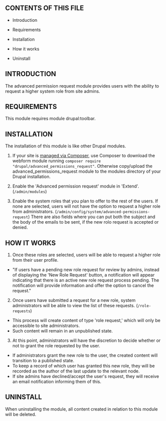 ## CONTENTS OF THIS FILE

- Introduction

- Requirements

- Installation

- How it works

- Uninstall

## INTRODUCTION

The advanced permission request module provides users with the 
ability to request a higher system role from site admins.

## REQUIREMENTS

This module requires module drupal:toolbar.

## INSTALLATION

The installation of this module is like other Drupal modules.

1. If your site is [managed via Composer](https://www.drupal.org/node/2718229),
   use Composer to download the webform module running
   ```composer require "drupal/advanced_permissions_request"```. Otherwise copy/upload the advanced_permissions_request
   module to the modules directory of your Drupal installation.

2. Enable the 'Advanced permission request' module in 'Extend'.
   (`/admin/modules`)

3. Enable the system roles that you plan to offer to the rest of the users. If none are selected, 
   users will not have the option to request a higher role from administrators. 
   (`/admin/config/system/advanced-permissions-request`)
   There are also fields where you can put both the subject and the body of the emails to be sent,
   if the new rolo request is accepted or denied.

## HOW IT WORKS

1. Once these roles are selected, users will be able to request a higher role from their user profile.
  - "If users have a pending new role request for review by admins, instead of displaying the 'New Role Request' button,
    a notification will appear indicating that there is an active new role request process pending. 
    The notification will provide information and offer the option to cancel the request."

2. Once users have submitted a request for a new role, 
   system administrators will be able to view the list of these requests.
  (`/role-requests`)
  - This process will create content of type 'role request,' which will only be accessible to site administrators.
  - Such content will remain in an unpublished state.  

3. At this point, administrators will have the discretion to decide whether or not to grant the role requested by the user.
  - If administrators grant the new role to the user, the created content will transition to a published state. 
  - To keep a record of which user has granted this new role, they will be recorded as the author of the last update to the relevant node.
  - If site admins have declined/accept the user's request, they will receive an email notification informing them of this.

## UNINSTALL

When uninstalling the module, all content created in relation to this module will be deleted.
